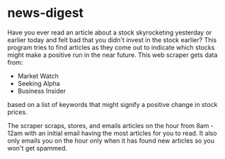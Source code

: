 # news-digest
Have you ever read an article about a stock skyrocketing yesterday or earlier today and felt bad that you didn't invest in the stock earlier?
This program tries to find articles as they come out to indicate which stocks might make a positive run in the near future.
This web scraper gets data from:
 * Market Watch
 * Seeking Alpha
 * Business Insider

based on a list of keywords that might signify a positive change in stock prices.

The scraper scraps, stores, and emails articles on the hour from 8am - 12am with an initial email having the most articles for you to read.
It also only emails you on the hour only when it has found new articles so you won't get spammed.
